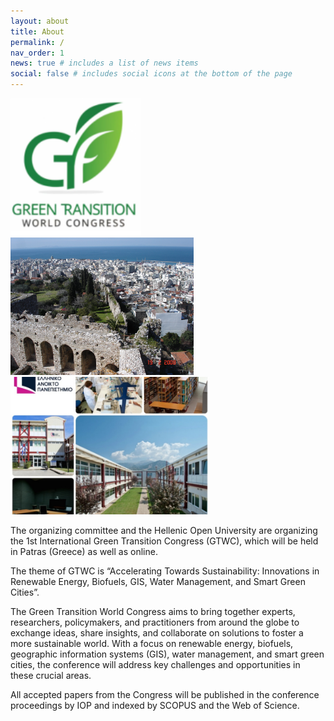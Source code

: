```yaml
---
layout: about
title: About
permalink: /
nav_order: 1
news: true # includes a list of news items
social: false # includes social icons at the bottom of the page
---
```

 
<img src="../assets/img/gtwc.png" alt="drawing" height="220"/>
<img src="../assets/img/Patras1.jpg" alt="drawing" height="220"/>
<img src="../assets/img/eap1.jpg" alt="drawing" height="220"/>


The organizing committee and the Hellenic Open University are organizing the 1st International Green Transition Congress (GTWC), which will be held in Patras (Greece) as well as online.

The theme of GTWC is “Accelerating Towards Sustainability: Innovations in Renewable Energy, Biofuels, GIS, Water Management, and Smart Green Cities”.

The Green Transition World Congress aims to bring together experts, researchers, policymakers, and practitioners from around the globe to exchange ideas, share insights, and collaborate on solutions to foster a more sustainable world. With a focus on renewable energy, biofuels, geographic information systems (GIS), water management, and smart green cities, the conference will address key challenges and opportunities in these crucial areas.

All accepted papers from the Congress will be published in the conference proceedings by IOP and indexed by SCOPUS and the Web of Science.

 